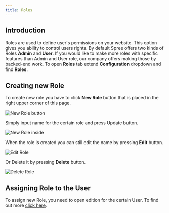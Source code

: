 ```yaml
---
title: Roles
---
```


## Introduction

Roles are used to define user's permissions on your website. This option gives you ability to control users rights. By default Spree offers two kinds of Roles **Admin** and **User**. If you would like to make more roles with specific features than Admin and User role, our company offers making those by backed-end work. To open **Roles** tab extend **Configuration** dropdown and find **Roles**.

## Creating new Role

To create new role you have to click **New Role** button that is placed in the right upper corner of this page.

![New Role button](/images/user/config/new_role_button.jpg)

Simply input name for the certain role and press Update button.

![New Role inside](/images/user/config/new_role_inside.jpg)

When the role is created you can still edit the name by pressing **Edit** button.

![Edit Role](/images/user/config/edit_role_icon.jpg)

Or Delete it by pressing **Delete** button.

![Delete Role](/images/user/config/delete_role_icon.jpg)

## Assigning Role to the User

To assign new Role, you need to open edition for the certain User. To find out more [click here](editing_users).